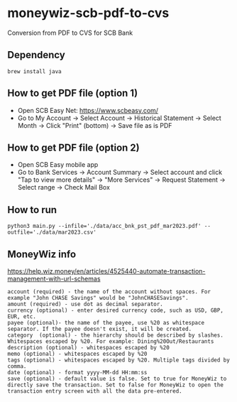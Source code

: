 # moneywiz-scb-pdf-to-cvs
Conversion from PDF to CVS for SCB Bank

## Dependency
`brew install java`

## How to get PDF file (option 1)
- Open SCB Easy Net: https://www.scbeasy.com/
- Go to My Account -> Select Account -> Historical Statement -> Select Month -> Click "Print" (bottom) -> Save file as is PDF 

## How to get PDF file (option 2)
- Open SCB Easy mobile app
- Go to Bank Services -> Account Summary -> Select account and click "Tap to view more details" -> "More Services" -> Request Statement -> Select range -> Check Mail Box 

## How to run
`python3 main.py --infile='./data/acc_bnk_pst_pdf_mar2023.pdf' --outfile='./data/mar2023.csv'`

## MoneyWiz info
https://help.wiz.money/en/articles/4525440-automate-transaction-management-with-url-schemas 

```
account (required) - the name of the account without spaces. For example "John CHASE Savings" would be "JohnCHASESavings".
amount (required) - use dot as decimal separator.
currency (optional) - enter desired currency code, such as USD, GBP, EUR, etc.
payee (optional)- the name of the payee, use %20 as whitespace separator. If the payee doesn't exist, it will be created.
category  (optional) - the hierarchy should be described by slashes. Whitespaces escaped by %20. For example: Dining%20Out/Restaurants
description (optional) - whitespaces escaped by %20
memo (optional) - whitespaces escaped by %20
tags (optional) - whitespaces escaped by %20. Multiple tags divided by comma. 
date (optional) - format yyyy-MM-dd HH:mm:ss 
save (optional) - default value is false. Set to true for MoneyWiz to directly save the transaction. Set to false for MoneyWiz to open the transaction entry screen with all the data pre-entered.
```